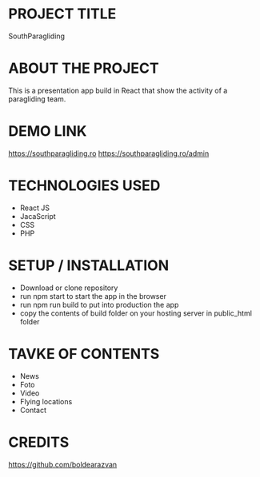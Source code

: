 # PROJECT TITLE
SouthParagliding

#   ABOUT THE PROJECT
This is a presentation app build in React that show the activity of a paragliding team. 

# DEMO LINK
https://southparagliding.ro
https://southparagliding.ro/admin

# TECHNOLOGIES USED
- React JS
- JacaScript
- CSS
- PHP

# SETUP / INSTALLATION
- Download or clone repository
- run npm start to start the app in the browser 
- run npm run build to put into production the app
- copy the contents of build folder on your hosting server in public_html     folder

# TAVKE OF CONTENTS
- News
- Foto 
- Video
- Flying locations
- Contact

# CREDITS
https://github.com/boldearazvan